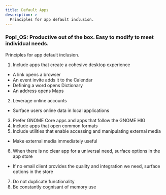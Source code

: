 ```yaml
---
title: Default Apps
description: >
  Principles for app default inclusion.
---
```

### Pop!\_OS: Productive out of the box. Easy to modify to meet individual needs.

Principles for app default inclusion.

1. Include apps that create a cohesive desktop experience
* A link opens a browser
* An event invite adds it to the Calendar
* Defining a word opens Dictionary
* An address opens Maps
2. Leverage online accounts
* Surface users online data in local applications
3. Prefer GNOME Core apps and apps that follow the GNOME HIG
4. Include apps that open common formats
5. Include utilities that enable accessing and manipulating external media
* Make external media immediately useful
6. When there is no clear app for a universal need, surface options in the app store
* If no email client provides the quality and integration we need, surface options in the store
7. Do not duplicate functionality
8. Be constantly cognisant of memory use
